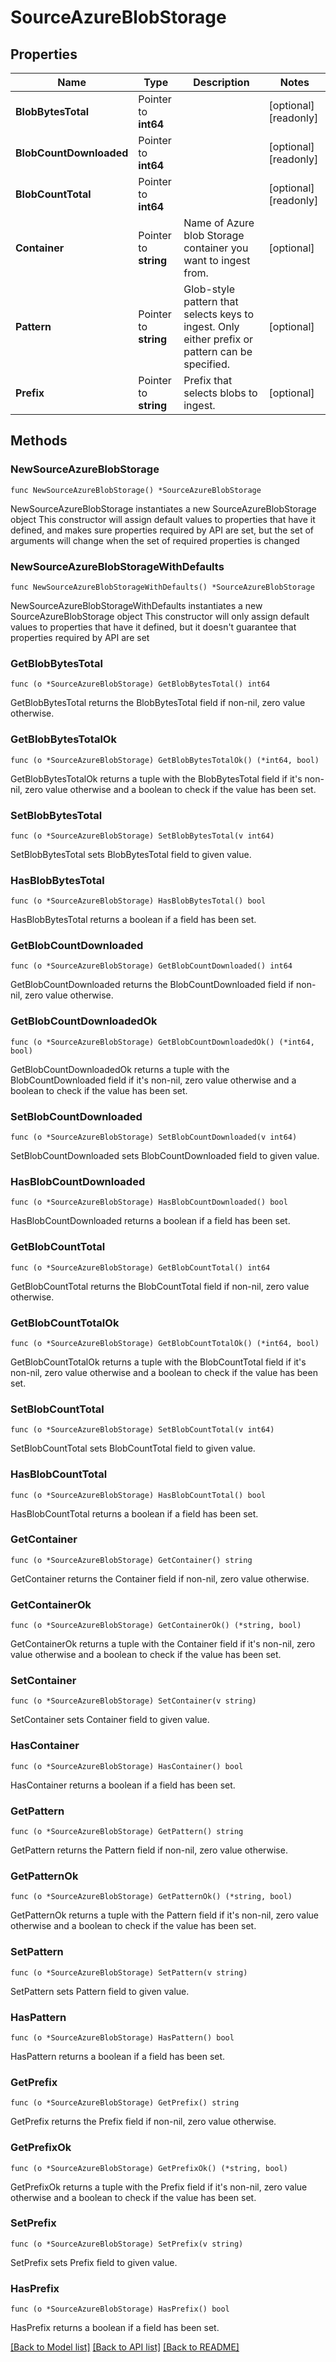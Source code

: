 # SourceAzureBlobStorage

## Properties

Name | Type | Description | Notes
------------ | ------------- | ------------- | -------------
**BlobBytesTotal** | Pointer to **int64** |  | [optional] [readonly] 
**BlobCountDownloaded** | Pointer to **int64** |  | [optional] [readonly] 
**BlobCountTotal** | Pointer to **int64** |  | [optional] [readonly] 
**Container** | Pointer to **string** | Name of Azure blob Storage container you want to ingest from. | [optional] 
**Pattern** | Pointer to **string** | Glob-style pattern that selects keys to ingest. Only either prefix or pattern can be specified. | [optional] 
**Prefix** | Pointer to **string** | Prefix that selects blobs to ingest. | [optional] 

## Methods

### NewSourceAzureBlobStorage

`func NewSourceAzureBlobStorage() *SourceAzureBlobStorage`

NewSourceAzureBlobStorage instantiates a new SourceAzureBlobStorage object
This constructor will assign default values to properties that have it defined,
and makes sure properties required by API are set, but the set of arguments
will change when the set of required properties is changed

### NewSourceAzureBlobStorageWithDefaults

`func NewSourceAzureBlobStorageWithDefaults() *SourceAzureBlobStorage`

NewSourceAzureBlobStorageWithDefaults instantiates a new SourceAzureBlobStorage object
This constructor will only assign default values to properties that have it defined,
but it doesn't guarantee that properties required by API are set

### GetBlobBytesTotal

`func (o *SourceAzureBlobStorage) GetBlobBytesTotal() int64`

GetBlobBytesTotal returns the BlobBytesTotal field if non-nil, zero value otherwise.

### GetBlobBytesTotalOk

`func (o *SourceAzureBlobStorage) GetBlobBytesTotalOk() (*int64, bool)`

GetBlobBytesTotalOk returns a tuple with the BlobBytesTotal field if it's non-nil, zero value otherwise
and a boolean to check if the value has been set.

### SetBlobBytesTotal

`func (o *SourceAzureBlobStorage) SetBlobBytesTotal(v int64)`

SetBlobBytesTotal sets BlobBytesTotal field to given value.

### HasBlobBytesTotal

`func (o *SourceAzureBlobStorage) HasBlobBytesTotal() bool`

HasBlobBytesTotal returns a boolean if a field has been set.

### GetBlobCountDownloaded

`func (o *SourceAzureBlobStorage) GetBlobCountDownloaded() int64`

GetBlobCountDownloaded returns the BlobCountDownloaded field if non-nil, zero value otherwise.

### GetBlobCountDownloadedOk

`func (o *SourceAzureBlobStorage) GetBlobCountDownloadedOk() (*int64, bool)`

GetBlobCountDownloadedOk returns a tuple with the BlobCountDownloaded field if it's non-nil, zero value otherwise
and a boolean to check if the value has been set.

### SetBlobCountDownloaded

`func (o *SourceAzureBlobStorage) SetBlobCountDownloaded(v int64)`

SetBlobCountDownloaded sets BlobCountDownloaded field to given value.

### HasBlobCountDownloaded

`func (o *SourceAzureBlobStorage) HasBlobCountDownloaded() bool`

HasBlobCountDownloaded returns a boolean if a field has been set.

### GetBlobCountTotal

`func (o *SourceAzureBlobStorage) GetBlobCountTotal() int64`

GetBlobCountTotal returns the BlobCountTotal field if non-nil, zero value otherwise.

### GetBlobCountTotalOk

`func (o *SourceAzureBlobStorage) GetBlobCountTotalOk() (*int64, bool)`

GetBlobCountTotalOk returns a tuple with the BlobCountTotal field if it's non-nil, zero value otherwise
and a boolean to check if the value has been set.

### SetBlobCountTotal

`func (o *SourceAzureBlobStorage) SetBlobCountTotal(v int64)`

SetBlobCountTotal sets BlobCountTotal field to given value.

### HasBlobCountTotal

`func (o *SourceAzureBlobStorage) HasBlobCountTotal() bool`

HasBlobCountTotal returns a boolean if a field has been set.

### GetContainer

`func (o *SourceAzureBlobStorage) GetContainer() string`

GetContainer returns the Container field if non-nil, zero value otherwise.

### GetContainerOk

`func (o *SourceAzureBlobStorage) GetContainerOk() (*string, bool)`

GetContainerOk returns a tuple with the Container field if it's non-nil, zero value otherwise
and a boolean to check if the value has been set.

### SetContainer

`func (o *SourceAzureBlobStorage) SetContainer(v string)`

SetContainer sets Container field to given value.

### HasContainer

`func (o *SourceAzureBlobStorage) HasContainer() bool`

HasContainer returns a boolean if a field has been set.

### GetPattern

`func (o *SourceAzureBlobStorage) GetPattern() string`

GetPattern returns the Pattern field if non-nil, zero value otherwise.

### GetPatternOk

`func (o *SourceAzureBlobStorage) GetPatternOk() (*string, bool)`

GetPatternOk returns a tuple with the Pattern field if it's non-nil, zero value otherwise
and a boolean to check if the value has been set.

### SetPattern

`func (o *SourceAzureBlobStorage) SetPattern(v string)`

SetPattern sets Pattern field to given value.

### HasPattern

`func (o *SourceAzureBlobStorage) HasPattern() bool`

HasPattern returns a boolean if a field has been set.

### GetPrefix

`func (o *SourceAzureBlobStorage) GetPrefix() string`

GetPrefix returns the Prefix field if non-nil, zero value otherwise.

### GetPrefixOk

`func (o *SourceAzureBlobStorage) GetPrefixOk() (*string, bool)`

GetPrefixOk returns a tuple with the Prefix field if it's non-nil, zero value otherwise
and a boolean to check if the value has been set.

### SetPrefix

`func (o *SourceAzureBlobStorage) SetPrefix(v string)`

SetPrefix sets Prefix field to given value.

### HasPrefix

`func (o *SourceAzureBlobStorage) HasPrefix() bool`

HasPrefix returns a boolean if a field has been set.


[[Back to Model list]](../README.md#documentation-for-models) [[Back to API list]](../README.md#documentation-for-api-endpoints) [[Back to README]](../README.md)


